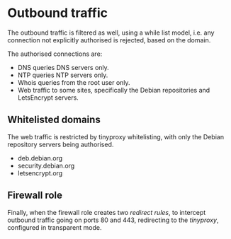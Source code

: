 # Outbound traffic

The outbound traffic is filtered as well, using a while list model, i.e. any connection
not explicitly authorised is rejected, based on the domain.

The authorised connections are:

- DNS queries DNS servers only.
- NTP queries NTP servers only.
- Whois queries from the root user only.
- Web traffic to some sites, specifically the Debian repositories and LetsEncrypt servers.

## Whitelisted domains

The web traffic is restricted by tinyproxy whitelisting, with only the Debian repository
servers being authorised.

- deb.debian.org
- security.debian.org
- letsencrypt.org

## Firewall role

Finally, when the firewall role creates two _redirect rules_, to intercept outbound
traffic going on ports 80 and 443, redirecting to the _tinyproxy_, configured in transparent
mode.
